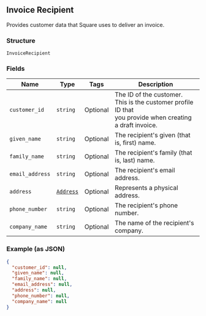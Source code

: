 ## Invoice Recipient

Provides customer data that Square uses to deliver an invoice.

### Structure

`InvoiceRecipient`

### Fields

| Name | Type | Tags | Description |
|  --- | --- | --- | --- |
| `customer_id` | `string` | Optional | The ID of the customer. This is the customer profile ID that <br>you provide when creating a draft invoice. |
| `given_name` | `string` | Optional | The recipient's given (that is, first) name. |
| `family_name` | `string` | Optional | The recipient's family (that is, last) name. |
| `email_address` | `string` | Optional | The recipient's email address. |
| `address` | [`Address`](/doc/models/address.md) | Optional | Represents a physical address. |
| `phone_number` | `string` | Optional | The recipient's phone number. |
| `company_name` | `string` | Optional | The name of the recipient's company. |

### Example (as JSON)

```json
{
  "customer_id": null,
  "given_name": null,
  "family_name": null,
  "email_address": null,
  "address": null,
  "phone_number": null,
  "company_name": null
}
```

